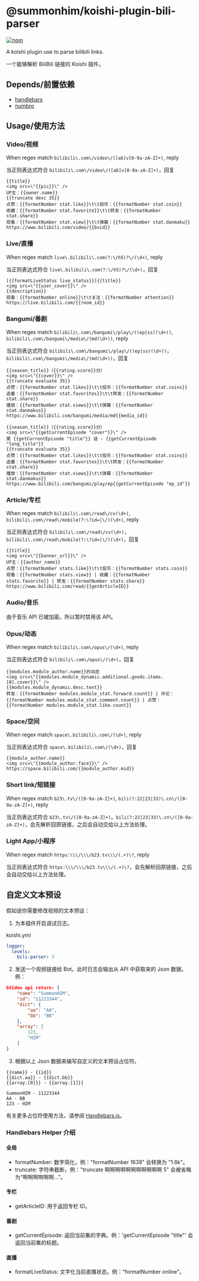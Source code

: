 # @summonhim/koishi-plugin-bili-parser

[![npm](https://img.shields.io/npm/v/@summonhim/koishi-plugin-bili-parser?style=flat-square)](https://www.npmjs.com/package/@summonhim/koishi-plugin-bili-parser)

A koishi plugin use to parse bilibili links.

一个能够解析 BiliBili 链接的 Koishi 插件。

## Depends/前置依赖

- [handlebars](https://www.npmjs.com/package/handlebars)
- [numbro](https://www.npmjs.com/package/numbro)

## Usage/使用方法
### Video/视频
When regex match `bilibili\.com\/video\/([ab]v[0-9a-zA-Z]+)`, reply

当正则表达式符合 `bilibili\.com\/video\/([ab]v[0-9a-zA-Z]+)`，回复

```
{{title}}
<img src=\"{{pic}}\" />
UP主：{{owner.name}}
{{truncate desc 35}}
点赞：{{formatNumber stat.like}}\t\t投币：{{formatNumber stat.coin}}
收藏：{{formatNumber stat.favorite}}\t\t转发：{{formatNumber stat.share}}
观看：{{formatNumber stat.view}}\t\t弹幕：{{formatNumber stat.danmaku}}
https://www.bilibili.com/video/{{bvid}}
```

### Live/直播
When regex match `live\.bilibili\.com(?:\/h5)?\/(\d+)`, reply

当正则表达式符合 `live\.bilibili\.com(?:\/h5)?\/(\d+)`，回复

```
[{{formatLiveStatus live_status}}]{{title}}
<img src=\"{{user_cover}}\" />
{{description}}
观看：{{formatNumber online}}\t\t关注：{{formatNumber attention}}
https://live.bilibili.com/{{room_id}}
```

### Bangumi/番剧
When regex match `bilibili\.com\/bangumi\/play\/((ep|ss)(\d+))`, `bilibili\.com\/bangumi\/media\/(md(\d+))`, reply

当正则表达式符合 `bilibili\.com\/bangumi\/play\/((ep|ss)(\d+))`，`bilibili\.com\/bangumi\/media\/(md(\d+))`，回复

```
{{season_title}}（{{rating.score}}分）
<img src=\"{{cover}}\" />
{{truncate evaluate 35}}
点赞：{{formatNumber stat.likes}}\t\t投币：{{formatNumber stat.coins}}
追番：{{formatNumber stat.favorites}}\t\t转发：{{formatNumber stat.share}}
播放：{{formatNumber stat.views}}\t\t弹幕：{{formatNumber stat.danmakus}}
https://www.bilibili.com/bangumi/media/md{{media_id}}
```

```
{{season_title}}（{{rating.score}}分）
<img src=\"{{getCurrentEpisode "cover"}}\" />
第 {{getCurrentEpisode "title"}} 话 - {{getCurrentEpisode "long_title"}}
{{truncate evaluate 35}}
点赞：{{formatNumber stat.likes}}\t\t投币：{{formatNumber stat.coins}}
追番：{{formatNumber stat.favorites}}\t\t转发：{{formatNumber stat.share}}
播放：{{formatNumber stat.views}}\t\t弹幕：{{formatNumber stat.danmakus}}
https://www.bilibili.com/bangumi/play/ep{{getCurrentEpisode "ep_id"}}
```

### Article/专栏
When regex match `bilibili\.com\/read\/cv(\d+)`, `bilibili\.com\/read\/mobile(?:\?id=|\/)(\d+)`, reply

当正则表达式符合 `bilibili\.com\/read\/cv(\d+)`，`bilibili\.com\/read\/mobile(?:\?id=|\/)(\d+)`，回复

```
{{title}}
<img src=\"{{banner_url}}\" />
UP主：{{author_name}}
点赞：{{formatNumber stats.like}}\t\t投币：{{formatNumber stats.coin}}
观看：{{formatNumber stats.view}} | 收藏：{{formatNumber stats.favorite}} | 转发：{{formatNumber stats.share}}
https://www.bilibili.com/read/{{getArticleID}}
```

### Audio/音乐

由于音乐 API 已被加密。所以暂时禁用该 API。

### Opus/动态
When regex match `bilibili\.com\/opus\/(\d+)`, reply

当正则表达式符合 `bilibili\.com\/opus\/(\d+)`，回复

```
{{modules.module_author.name}}的动态
<img src=\"{{modules.module_dynamic.additional.goods.items.[0].cover}}\" />
{{modules.module_dynamic.desc.text}}
转发：{{formatNumber modules.module_stat.forward.count}} | 评论：{{formatNumber modules.module_stat.comment.count}} | 点赞：{{formatNumber modules.module_stat.like.count}}
```

### Space/空间
When regex match `space\.bilibili\.com\/(\d+)`, reply

当正则表达式符合 `space\.bilibili\.com\/(\d+)`，回复

```
{{module_author.name}}
<img src=\"{{module_author.face}}\" />
https://space.bilibili.com/{{module_author.mid}}
```

### Short link/短链接
When regex match `b23\.tv\/([0-9a-zA-Z]+)`, `bili(?:22|23|33)\.cn\/([0-9a-zA-Z]+)`, reply

当正则表达式符合 `b23\.tv\/([0-9a-zA-Z]+)`，`bili(?:22|23|33)\.cn\/([0-9a-zA-Z]+)`，会先解析回原链接，之后会自动交给以上方法处理。

### Light App/小程序
When regex match `https:\\\/\\\/b23.tv\\\/(.+)\?`, reply

当正则表达式符合 `https:\\\/\\\/b23.tv\\\/(.+)\?`，会先解析回原链接，之后会自动交给以上方法处理。

## 自定义文本预设

假如说你需要修改视频的文本预设：

1. 为本插件开启调试日志。

koishi.yml
```Yaml
logger:
  levels:
    bili-parser: 3
```

2. 发送一个视频链接给 Bot。此时日志会输出从 API 中获取来的 Json 数据。例：

```Json
bVideo api return: {
    "name": "SummonHIM",
    "id": "11223344",
    "dict": {
        "aa": "AA",
        "bb": "BB"
    },
    "array": [
        123,
        "HIM"
    ]
}
```

3. 根据以上 Json 数据来编写自定义的文本预设占位符。

```
{{name}} - {{id}}
{{dict.aa}} - {{dict.bb}}
{{array.[0]}} - {{array.[1]}}
```

```
SummonHIM - 11223344
AA - BB
123 - HIM
```

有关更多占位符使用方法，请参阅 [Handlebars.js](https://handlebarsjs.com/)。

### Handlebars Helper 介绍
#### 全局
- formatNumber: 数字简化，例："formatNumber 1638" 会转换为 "1.6k"。
- truncate: 字符串截断，例："truncate 啊啊啊啊啊啊啊啊啊啊啊 5" 会被省略为“啊啊啊啊啊啊…”。

#### 专栏
- getArticleID: 用于返回专栏 ID。

#### 番剧
- getCurrentEpisode: 返回当前集的字典。例：'getCurrentEpisode "title"' 会返回当前集的标题。

#### 直播
- formatLiveStatus: 文字化当前直播状态。例："formatNumber online"。